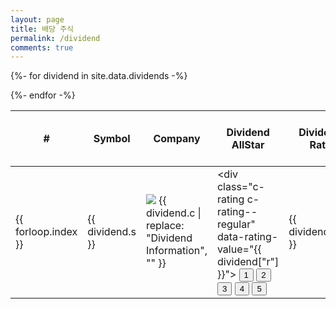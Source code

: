 ```yaml
---
layout: page
title: 배당 주식
permalink: /dividend
comments: true
---
```

<div class="table-responsive-sm dividend">
  <table class="table">
    <tr>
      <th scope="col" class="align-middle">#</th>
      <th scope="col" class="align-middle">Symbol</th>
      <th scope="col" class="align-middle">Company</th>
      <th scope="col" class="align-middle">Dividend AllStar</th>
      <th scope="col" class="align-middle">Dividend Rate</th>
      <th scope="col" class="align-middle">Trailing 12 Month Dividend Yield</th>
      <th scope="col" class="align-middle">Dividend Yield 5 Year Average</th>
      <th scope="col" class="align-middle">Dividend Payout Ratio</th>
      <th scope="col" class="align-middle">Dividend Payout Ratio 5 yr Average</th>
      <th scope="col" class="align-middle">Consecutive Dividend Increases</th>
    </tr>
  <tbody>

{%- for dividend in site.data.dividends -%}  
    <tr>
      <td class="align-middle">{{ forloop.index }}</td>
      <td class="align-middle">{{ dividend.s }}</td>
      <td class="align-middle"><img src="{{ site.resources.cdn }}/symbol/svg/{{ dividend.s }}.svg" class="img-responsive center-block logo" onerror="this.src='/assets/images/failure.svg';"/> {{ dividend.c | replace: "Dividend Information", "" }}</td>
      <td class="align-middle">
        <div class="rating-holder">
            <div class="c-rating c-rating--regular" data-rating-value="{{ dividend["r"] }}">
              <button>1</button>
              <button>2</button>
              <button>3</button>
              <button>4</button>
              <button>5</button>
          </div>
      </div>
    </td>
    <td class="align-middle">{{ dividend["y"] }}</td>
    <td class="align-middle">{{ dividend["yr"] | replace: "Currency Mismatch", "-" }}</td>
    <td class="align-middle">{{ dividend["y5y"] | replace: "Currency Mismatch", "-" }}</td>
    <td class="align-middle">{{ dividend["pr"] | replace: "Currency Mismatch", "-" }}</td>
    <td class="align-middle">{{ dividend["pr5y"] | replace: "Currency Mismatch", "-" }}</td>
    <td class="align-middle">{{ dividend["i"] }}</td>
  </tr>
{%- endfor -%}
  </tbody>
  </table>
</div>
<script>
document.addEventListener("DOMContentLoaded", function(){  
  document.querySelectorAll("table.table img").forEach(function(elm) {
    if( elm.src.indexOf("failure.svg") > -1 ) {
      const symbol = elm.parentElement.parentElement.childNodes[3].innerText;
      //console.log(symbol);
      elm.src = "{{ site.resources.cdn }}/symbol/png//" + symbol + ".png";
    }
  });
});
  
</script>
